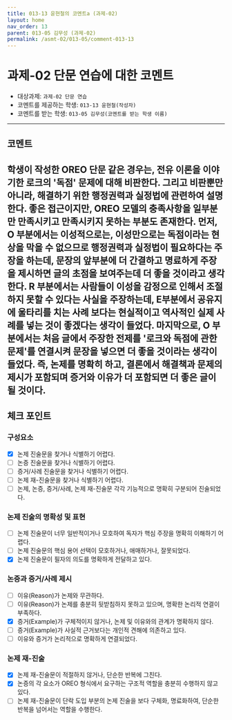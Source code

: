 ```yaml
---
title: 013-13 윤현철의 코멘트a (과제-02) 
layout: home
nav_order: 13
parent: 013-05 김무성 (과제-02)
permalink: /asmt-02/013-05/comment-013-13
---
```


# 과제-02 단문 연습에 대한 코멘트

- 대상과제: `과제-02 단문 연습`
- 코멘트를 제공하는 학생: `013-13 윤현철(작성자)` 
- 코멘트를 받는 학생: `013-05 김무성(코멘트를 받는 학생 이름)` 

---

## 코멘트

학생이 작성한 OREO 단문 같은 경우는, 전유 이론을 이야기한 로크의 '독점' 문제에 대해 비판한다. 그리고 비판뿐만 아니라, 해결하기 위한 행정권력과 실정법에 관련하여 설명한다.
좋은 접근이지만, OREO 모델의 충족사항을 일부분만 만족시키고 만족시키지 못하는 부분도 존재한다. 먼저, O 부분에서는 이성적으로는, 이성만으로는 독점이라는 현상을 막을 수 없으므로 행정권력과 실정법이 필요하다는 주장을 하는데, 문장의 앞부분에 더 간결하고 명료하게 주장을 제시하면 글의 초점을 보여주는데 더 좋을 것이라고 생각한다.
R 부분에서는 사람들이 이성을 감정으로 인해서 조절하지 못할 수 있다는 사실을 주장하는데, E부분에서 공유지에 울타리를 치는 사례 보다는 현실적이고 역사적인 실제 사례를 넣는 것이 좋겠다는 생각이 들었다. 마지막으로, O 부분에서는 처음 글에서 주장한 전제를 '로크와 독점에 관한 문제'를 연결시켜 문장을 넣으면 더 좋을 것이라는 생각이 들었다.
즉, 논제를 명확히 하고, 결론에서 해결책과 문제의 제시가 포함되며 증거와 이유가 더 포함되면 더 좋은 글이 될 것이다.  
---

## 체크 포인트

### **구성요소**
- [x] 논제 진술문을 찾거나 식별하기 어렵다.
- [ ] 논증 진술문을 찾거나 식별하기 어렵다.
- [ ] 증거/사례 진술문을 찾거나 식별하기 어렵다.
- [ ] 논제 재-진술문을 찾거나 식별하기 어렵다.
- [ ] 논제, 논증, 증거/사례, 논제 재-진술문 각각 기능적으로 명확히 구분되어 진술되었다.

### **논제 진술의 명확성 및 표현**  
- [ ] 논제 진술문이 너무 일반적이거나 모호하여 독자가 핵심 주장을 명확히 이해하기 어렵다.  
- [ ] 논제 진술문의 핵심 용어 선택이 모호하거나, 애매하거나, 잘못되었다.  
- [x] 논제 진술문이 필자의 의도를 명확하게 전달하고 있다.  

### **논증과 증거/사례 제시**  
- [ ] 이유(Reason)가 논제와 무관하다.
- [ ] 이유(Reason)가 논제를 충분히 뒷받침하지 못하고 있으며, 명확한 논리적 연결이 부족하다.  
- [x] 증거(Example)가 구체적이지 않거나, 논제 및 이유와의 관계가 명확하지 않다. 
- [ ] 증거(Example)가 사실적 근거보다는 개인적 견해에 의존하고 있다.  
- [ ] 이유와 증거가 논리적으로 명확하게 연결되었다.  

### **논제 재-진술**  
- [x] 논제 재-진술문이 적절하지 않거나, 단순한 반복에 그친다.   
- [x] 논증의 각 요소가 OREO 형식에서 요구하는 구조적 역할을 충분히 수행하지 않고 있다.  
- [ ] 논제 재-진술문이 단락 도입 부분의 논제 진술을 보다 구체화, 명료화하여, 단순한 반복을 넘어서는 역할을 수행한다.  
